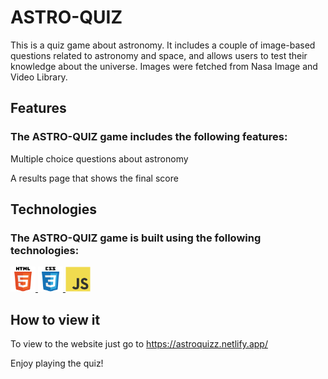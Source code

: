 # ASTRO-QUIZ
This is a quiz game about astronomy. It includes a couple of image-based questions related to astronomy and space, and allows users to test their knowledge about the universe. Images were fetched from Nasa Image and Video Library.

## Features
### The ASTRO-QUIZ game includes the following features:

Multiple choice questions about astronomy

A results page that shows the final score

## Technologies
### The ASTRO-QUIZ game is built using the following technologies:

<p align="left">
    <a href="https://www.w3.org/html/" target="_blank" rel="noreferrer"> <img src="https://raw.githubusercontent.com/devicons/devicon/master/icons/html5/html5-original-wordmark.svg" alt="html5" width="40" height="40"/> </a>
    <a href="https://www.w3schools.com/css/" target="_blank" rel="noreferrer"> <img src="https://raw.githubusercontent.com/devicons/devicon/master/icons/css3/css3-original-wordmark.svg" alt="css3" width="40" height="40"/> </a>
    <a href="https://developer.mozilla.org/en-US/docs/Web/JavaScript" target="_blank" rel="noreferrer"> <img src="https://raw.githubusercontent.com/devicons/devicon/master/icons/javascript/javascript-original.svg" alt="javascript" width="40" height="40"/> </a>
</p>

## How to view it

To view to the website just go to https://astroquizz.netlify.app/


Enjoy playing the quiz!